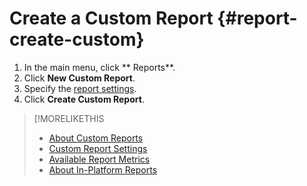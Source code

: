 # Create a Custom Report {#report-create-custom}

1. In the main menu, click ** Reports**.
1. Click **New Custom Report**.
1. Specify the [report settings](/help/dsp/reports/report-settings-custom.md).
1. Click **Create Custom Report**.

>[!MORELIKETHIS
>
>* [About Custom Reports](/help/dsp/reports/report-about-custom.md)
>* [Custom Report Settings](/help/dsp/reports/report-settings-custom.md)
>* [Available Report Metrics](/help/dsp/reports/report-metrics.md)
>* [About In-Platform Reports](/help/dsp/campaign-management/reports/campaign-reports-about.md)
